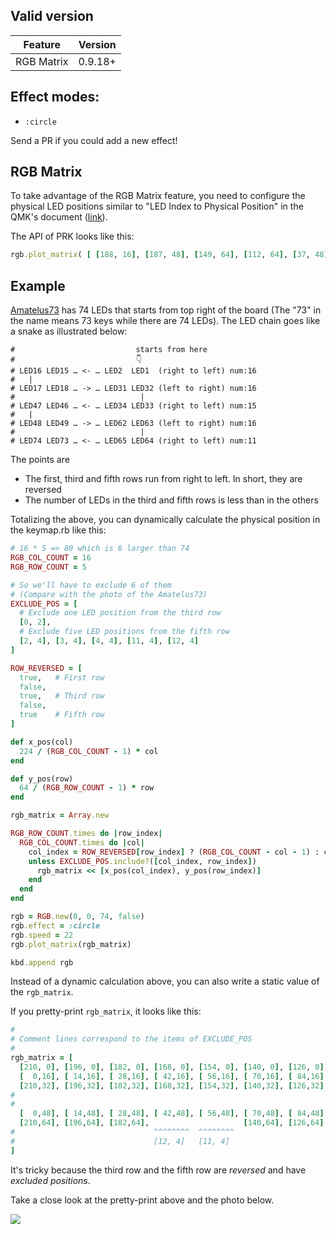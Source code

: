 ## Valid version

|Feature|Version|
|----|----|
|RGB Matrix|0.9.18+|

## Effect modes:

- `:circle`

Send a PR if you could add a new effect!

## RGB Matrix

To take advantage of the RGB Matrix feature, you need to configure the physical LED positions similar to "LED Index to Physical Position" in the QMK's document ([link](https://docs.qmk.fm/#/feature_rgb_matrix?id=common-configuration)).

The API of PRK looks like this:

```ruby
rgb.plot_matrix( [ [188, 16], [187, 48], [149, 64], [112, 64], [37, 48], [38, 16] ] )
```

## Example

[Amatelus73](https://shop.yushakobo.jp/en/products/consign_amatelus73) has 74 LEDs that starts from top right of the board
(The "73" in the name means 73 keys while there are 74 LEDs).
The LED chain goes like a snake as illustrated below:

```
#                           starts from here
#                           👇
# LED16 LED15 … <- … LED2  LED1  (right to left) num:16
#   |
# LED17 LED18 … -> … LED31 LED32 (left to right) num:16
#                            |
# LED47 LED46 … <- … LED34 LED33 (right to left) num:15
#   |
# LED48 LED49 … -> … LED62 LED63 (left to right) num:16
#                            |
# LED74 LED73 … <- … LED65 LED64 (right to left) num:11
```

The points are

- The first, third and fifth rows run from right to left. In short, they are reversed
- The number of LEDs in the third and fifth rows is less than in the others

Totalizing the above, you can dynamically calculate the physical position in the keymap.rb like this:

```ruby
# 16 * 5 => 80 which is 6 larger than 74
RGB_COL_COUNT = 16
RGB_ROW_COUNT = 5

# So we'll have to exclude 6 of them
# (Compare with the photo of the Amatelus73)
EXCLUDE_POS = [
  # Exclude one LED position from the third row
  [0, 2],
  # Exclude five LED positions from the fifth row
  [2, 4], [3, 4], [4, 4], [11, 4], [12, 4]
]

ROW_REVERSED = [
  true,   # First row
  false,
  true,   # Third row
  false,
  true    # Fifth row
]

def x_pos(col)
  224 / (RGB_COL_COUNT - 1) * col
end

def y_pos(row)
  64 / (RGB_ROW_COUNT - 1) * row
end

rgb_matrix = Array.new

RGB_ROW_COUNT.times do |row_index|
  RGB_COL_COUNT.times do |col|
    col_index = ROW_REVERSED[row_index] ? (RGB_COL_COUNT - col - 1) : col
    unless EXCLUDE_POS.include?([col_index, row_index])
      rgb_matrix << [x_pos(col_index), y_pos(row_index)]
    end
  end
end

rgb = RGB.new(0, 0, 74, false)
rgb.effect = :circle
rgb.speed = 22
rgb.plot_matrix(rgb_matrix)

kbd.append rgb
```

Instead of a dynamic calculation above, you can also write a static value of the `rgb_matrix`.

If you pretty-print `rgb_matrix`, it looks like this:

```ruby
#
# Comment lines correspond to the items of EXCLUDE_POS
#
rgb_matrix = [
  [210, 0], [196, 0], [182, 0], [168, 0], [154, 0], [140, 0], [126, 0], [112, 0], [ 98, 0], [ 84, 0], [ 70, 0], [ 56, 0], [ 42, 0], [ 28, 0], [ 14, 0], [  0, 0],
  [  0,16], [ 14,16], [ 28,16], [ 42,16], [ 56,16], [ 70,16], [ 84,16], [ 98,16], [112,16], [126,16], [140,16], [154,16], [168,16], [182,16], [196,16], [210,16],
  [210,32], [196,32], [182,32], [168,32], [154,32], [140,32], [126,32], [112,32], [ 98,32], [ 84,32], [ 70,32], [ 56,32], [ 42,32], [ 28,32], [ 14,32],
#                                                                                                                                                       ^^^^^^^^
#                                                                                                                                                        [0, 2]
  [  0,48], [ 14,48], [ 28,48], [ 42,48], [ 56,48], [ 70,48], [ 84,48], [ 98,48], [112,48], [126,48], [140,48], [154,48], [168,48], [182,48], [196,48], [210,48],
  [210,64], [196,64], [182,64],                     [140,64], [126,64], [112,64], [ 98,64], [ 84,64], [ 70,64],                               [ 14,64], [  0,64],
#                               ^^^^^^^^  ^^^^^^^^                                                              ^^^^^^^^  ^^^^^^^^  ^^^^^^^^
#                               [12, 4]   [11, 4]                                                                [4, 4]    [3, 4]    [2, 4]
]
```

It's tricky because the third row and the fifth row are *reversed* and have *excluded positions*.

Take a close look at the pretty-print above and the photo below.

![](https://swanmatch.github.io/amatelus73/images/gallery/swan.jpg)
